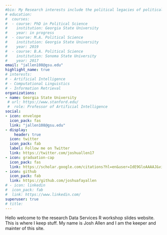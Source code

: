 ```yaml
---
#bio: My Research interests include the political legacies of political violence
# education:
#  courses:
#  - course: PhD in Political Science
#    institution: Georgia State University
#    year: in progress
#  - course: M.A. Political Science 
#    institution: Georgia State University
#    year: 2019
#  - course: B.A. Political Science
#    institution: Sonoma State University
#    year: 2017
email: "jallen108@gsu.edu"
highlight_name: true
# interests:
# - Artificial Intelligence
# - Computational Linguistics
# - Information Retrieval
organizations:
- name: Georgia State University
 # url: https://www.stanford.edu/
 #  role: Professor of Artificial Intelligence
social:
- icon: envelope
  icon_pack: fas
  link: "jallen108@gsu.edu"
- display:
    header: true
  icon: twitter
  icon_pack: fab
  label: Follow me on Twitter
  link: https://twitter.com/joshuallen17
- icon: graduation-cap
  icon_pack: fas
  link: https://scholar.google.com/citations?hl=en&user=IdE9GloAAAAJ&view_op=list_works&sortby=title
- icon: github
  icon_pack: fab
  link: https://github.com/joshuafayallen
# - icon: linkedin
#  icon_pack: fab
#  link: https://www.linkedin.com/
superuser: true
# title: 
---
```


Hello welcome to the research Data Services R workshop slides website. This is where I keep stuff. My name is Josh Allen and I am the keeper and mainter of this site. 
